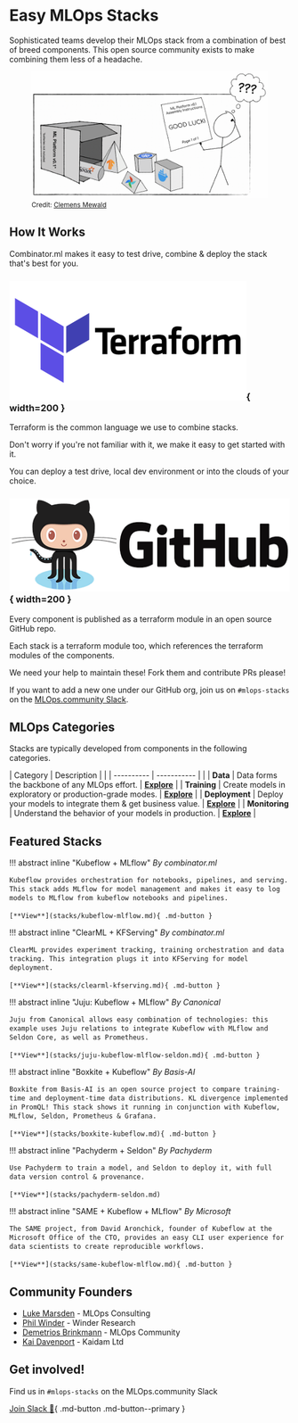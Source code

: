 # Easy MLOps Stacks

Sophisticated teams develop their MLOps stack from a combination of best of breed components. This open source community exists to make combining them less of a headache.

<figure>
  <img src="images/stacks.webp" width="600" />
  <figcaption><small>Credit: <a href="https://towardsdatascience.com/the-problem-with-ai-developer-tools-for-enterprises-and-what-ikea-has-to-do-with-it-b26277841661">Clemens Mewald</a></small></figcaption>
</figure>

## How It Works

Combinator.ml makes it easy to test drive, combine & deploy the stack that's best for you.

### ![Terraform](images/terraform.webp){ width=200 }

Terraform is the common language we use to combine stacks.

Don't worry if you're not familiar with it, we make it easy to get started with it.

You can deploy a test drive, local dev environment or into the clouds of your choice.

### ![GitHub](images/github.webp){ width=200 }

Every component is published as a terraform module in an open source GitHub repo.

Each stack is a terraform module too, which references the terraform modules of the components.

We need your help to maintain these! Fork them and contribute PRs please!

If you want to add a new one under our GitHub org, join us on `#mlops-stacks` on the [MLOps.community Slack](https://go.mlops.community/slack).


## MLOps Categories

Stacks are typically developed from components in the following categories.

| Category       | Description | |
| ----------     | ----------- | |
| **Data**       | Data forms the backbone of any MLOps effort. | [**Explore**](categories/data.md) |
| **Training**   | Create models in exploratory or production-grade modes. | [**Explore**](categories/training.md) |
| **Deployment** | Deploy your models to integrate them & get business value. | [**Explore**](categories/deployment.md) |
| **Monitoring** | Understand the behavior of your models in production. | [**Explore**](categories/monitoring.md) |


## Featured Stacks

!!! abstract inline "Kubeflow + MLflow"
    *By combinator.ml*

    Kubeflow provides orchestration for notebooks, pipelines, and serving. This stack adds MLflow for model management and makes it easy to log models to MLflow from kubeflow notebooks and pipelines.

    [**View**](stacks/kubeflow-mlflow.md){ .md-button }


!!! abstract inline "ClearML + KFServing"
    *By combinator.ml*

    ClearML provides experiment tracking, training orchestration and data tracking. This integration plugs it into KFServing for model deployment.

    [**View**](stacks/clearml-kfserving.md){ .md-button }

<div style="clear:both;"></div>

!!! abstract inline "Juju: Kubeflow + MLflow"
    *By Canonical*

    Juju from Canonical allows easy combination of technologies: this example uses Juju relations to integrate Kubeflow with MLflow and Seldon Core, as well as Prometheus.

    [**View**](stacks/juju-kubeflow-mlflow-seldon.md){ .md-button }

!!! abstract inline "Boxkite + Kubeflow"
    *By Basis-AI*

    Boxkite from Basis-AI is an open source project to compare training-time and deployment-time data distributions. KL divergence implemented in PromQL! This stack shows it running in conjunction with Kubeflow, MLflow, Seldon, Prometheus & Grafana.

    [**View**](stacks/boxkite-kubeflow.md){ .md-button }

<div style="clear:both;"></div>

!!! abstract inline "Pachyderm + Seldon"
    *By Pachyderm*

    Use Pachyderm to train a model, and Seldon to deploy it, with full data version control & provenance.

    [**View**](stacks/pachyderm-seldon.md)

!!! abstract inline "SAME + Kubeflow + MLflow"
    *By Microsoft*

    The SAME project, from David Aronchick, founder of Kubeflow at the Microsoft Office of the CTO, provides an easy CLI user experience for data scientists to create reproducible workflows.

    [**View**](stacks/same-kubeflow-mlflow.md){ .md-button }

<div style="clear:both;"></div>

## Community Founders

* [Luke Marsden](https://www.linkedin.com/in/luke-marsden-71b3789/) - MLOps Consulting
* [Phil Winder](https://www.linkedin.com/in/drphilwinder/) - Winder Research
* [Demetrios Brinkmann](https://www.linkedin.com/in/dpbrinkm/) - MLOps Community
* [Kai Davenport](https://www.linkedin.com/in/kai-davenport-228b6017/) - Kaidam Ltd

## Get involved!

Find us in `#mlops-stacks` on the MLOps.community Slack

[Join Slack :rocket:](https://go.mlops.community/slack){ .md-button .md-button--primary }
